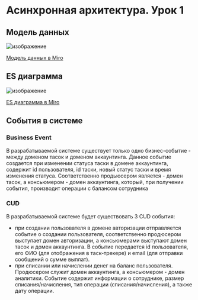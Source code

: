 # Асинхронная архитектура. Урок 1


## Модель данных

 ![изображение](https://github.com/mechanicalmachine/asynchronous-architecture/assets/30704273/8781ddf2-3b70-4ab8-8d38-ea56cace07e4)

 [Модель данных в Miro](https://miro.com/app/board/uXjVMeJNVCk=/?moveToWidget=3458764579382916637&cot=14)


## ES диаграмма

 ![изображение](https://github.com/mechanicalmachine/asynchronous-architecture/assets/30704273/61e3c42a-5861-421e-9f89-6e5f3b0498b5)

 [ES диаграмма в Miro](https://miro.com/app/board/uXjVMeJNVCk=/?moveToWidget=3458764579362507590&cot=14)
 
## События в системе

### Business Event

В разрабатываемой системе существует только одно бизнес-событие - между доменом тасок и доменом аккаунтинга. Данное событие создается при изменении статуса таски в домене аккаунтинга, содержит id пользователя, id таски, новый статус таски и время изменения статуса. Соответственно продьюсером является - домен тасок, а консьюмером - домен аккаунтинга, который, при получении события, производит операции с балансом сотрудника

### CUD

В разрабатываемой системе будет существовать 3 CUD события:
  - при создании пользователя в домене авторизации отправляется событие о создании пользователя, соответственно продюсером выступает домен авторизации, а консьюмерами выступают домен тасок и домен аккаунтинга. В событие передается id пользователя, его ФИО (для отображения в таск-трекере) и email (для отправки сообщений о сумме выплат).
  - при списании или начислении денег на баланс пользователя. Продюсером служит домен аккаунтинга, а консьюмером - домен аналитики. Событие содержит информации о сотруднике, размер списания/начисления, тип операции (списания/начисления), а также дату операции.
